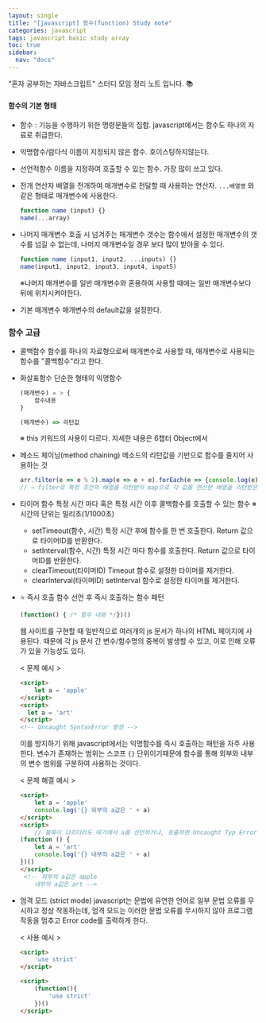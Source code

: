 ```yaml
---
layout: single
title: "[javascript] 함수(function) Study note"
categories: javascript
tags: javascript basic study array
toc: true
sidebar:
  nav: "docs"
---
```


"혼자 공부하는 자바스크립트" 스터디 모임 정리 노트 입니다. 📚

#### 함수의 기본 형태

- 함수 : 기능을 수행하기 위한 명령문들의 집합. 
  javascript에서는 함수도 하나의 자료로 취급한다.

- 익명함수/람다식
  이름이 지정되지 않은 함수. 호이스팅하지않는다.

- 선언적함수
  이름을 지정하여 호출할 수 있는 함수. 가장 많이 쓰고 있다.

- 전개 연산자
  배열을 전개하여 매개변수로 전달할 때 사용하는 연산자. `...배열명` 와 같은 형태로 매개변수에 사용한다.

  ```javascript
  function name (input) {}
  name(...array)
  ```

- 나머지 매개변수
  호출 시 넘겨주는 매개변수 갯수는 함수에서 설정한 매개변수의 갯수를 넘길 수 없는데, 나머지 매개변수일 경우 보다 많이 받아올 수 있다.

  ```javascript
  function name (input1, input2, ...inputs) {}
  name(input1, input2, input3, input4, input5)
  ```

  ※나머지 매개변수를 일반 매개변수와 혼용하여 사용할 때에는 일반 매개변수보다 뒤에 위치시켜야한다.

- 기본 매개변수
  매개변수의 default값을 설정한다.



### 함수 고급

- 콜백함수
  함수를 하나의 자료형으로써 매개변수로 사용할 때, 매개변수로 사용되는 함수를 "콜백함수"라고 한다.

- 화살표함수 
  단순한 형태의 익명함수

  ```javascript
  (매개변수) = > {
      함수내용
  }
  
  (매개변수) => 리턴값
  ```

  ※ this 키워드의 사용이 다르다. 자세한 내용은 6챕터 Object에서

- 메소드 체이닝(method chaining)
  메소드의 리턴값을 기반으로 함수를 줄지어 사용하는 것

  ```javascript
  arr.filter(e => e % 2).map(e => e + e).forEach(e => {console.log(e)})
  // → filter로 특정 조건의 배열을 리턴받아 map으로 각 값을 연산한 배열을 리턴받은 후 forEach로 해당 배열을 출력해준다.
  ```

- 타이머 함수
  특정 시간 마다 혹은 특정 시간 이후 콜백함수를 호출할 수 있는 함수
  ※ 시간의 단위는 밀리초(1/1000초)

  - setTimeout(함수, 시간)
    특정 시간 후에 함수를 한 번 호출한다. Return 값으로 타이머ID를 반환한다.
  - setInterval(함수, 시간)
    특정 시간 마다 함수를 호출한다. Return 값으로 타이머ID를 반환한다.
  - clearTimeout(타이머ID)
    Timeout 함수로 설정한 타이머를 제거한다.
  - clearInterval(타이며ID)
    setInterval 함수로 설정한 타이머를 제거한다.

- ⭐ 즉시 호출 함수 
  선언 후 즉시 호출하는 함수 패턴

  ```javascript
  (function() { /* 함수 내용 */})()
  ```

  웹 사이트를 구현할 때 일반적으로 여러개의 js 문서가 하나의 HTML 페이지에 사용된다. 
  때문에 각 js 문서 간 변수/함수명의 중복이 발생할 수 있고, 이로 인해 오류가 있을 가능성도 있다. 

  < 문제 예시 >

  ```html
  <script>
      let a = 'apple'
  </script>
  <script>
  	let a = 'art'
  </script>
  <!-- Uncaught SyntaxError 발생 -->
  ```

  이를 방지하기 위해 javascript에서는 익명함수를 즉시 호출하는 패턴을 자주 사용한다.
  변수가 존재하는 범위는 스코프 `{}` 단위이기때문에 함수를 통해 외부와 내부의 변수 범위를 구분하여 사용하는 것이다. 

  < 문제 해결 예시 > 

  ```html
  <script>
      let a = 'apple'
      console.log('{} 외부의 a값은 ' + a)
  </script>
  <script>
      // 블록이 다르더라도 여기에서 a를 선언하거나, 호출하면 Uncaught Typ Error 가 발생한다. 꼭 아래와 같이 스코프 안에 넣어주자.
  (function () {
      let a = 'art'
      console.log('{} 내부의 a값은 ' + a)
  })()
  </script>
   <!-- 외부의 a값은 apple
   	  내부의 a값은 art -->
  ```

- 엄격 모드 (strict mode)
  javascript는 문법에 유연한 언어로 일부 문법 오류를 무시하고 정상 작동하는데, 엄격 모드는 이러한 문법 오류를 무시하지 않아 프로그램 작동을 멈추고 Error code를 출력하게 한다.

  < 사용 예시 >

  ```html
  <script>
      'use strict'
  </script>
  
  <script>
      (function(){
          'use strict'
      })()
  </script>
  ```

  

  
